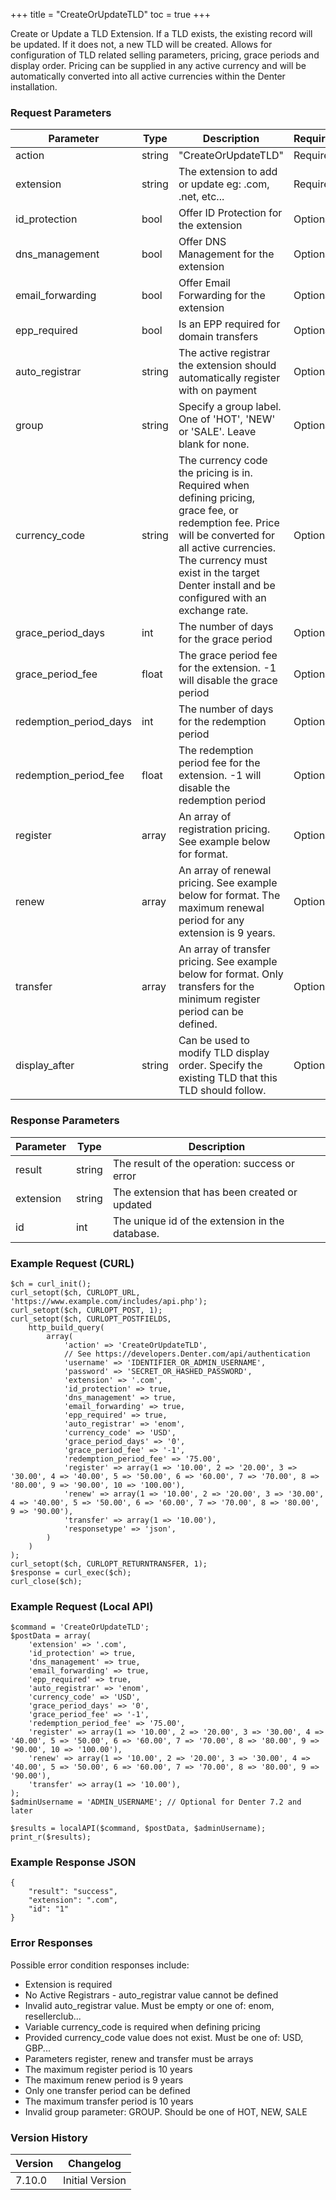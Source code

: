 +++
title = "CreateOrUpdateTLD"
toc = true
+++

Create or Update a TLD Extension. If a TLD exists, the existing record will be updated. If it does not, a new TLD will be created. Allows for configuration of TLD related selling parameters, pricing, grace periods and display order. Pricing can be supplied in any active currency and will be automatically converted into all active currencies within the Denter installation.

### Request Parameters

| Parameter | Type | Description | Required |
| --------- | ---- | ----------- | -------- |
| action | string | "CreateOrUpdateTLD" | Required |
| extension | string | The extension to add or update eg: .com, .net, etc... | Required |
| id_protection | bool | Offer ID Protection for the extension | Optional |
| dns_management | bool | Offer DNS Management for the extension | Optional |
| email_forwarding | bool | Offer Email Forwarding for the extension | Optional |
| epp_required | bool | Is an EPP required for domain transfers | Optional |
| auto_registrar | string | The active registrar the extension should automatically register with on payment | Optional |
| group | string | Specify a group label. One of 'HOT', 'NEW' or 'SALE'. Leave blank for none. | Optional |
| currency_code | string | The currency code the pricing is in. Required when defining pricing, grace fee, or redemption fee. Price will be converted for all active currencies. The currency must exist in the target Denter install and be configured with an exchange rate. | Optional |
| grace_period_days | int | The number of days for the grace period | Optional |
| grace_period_fee | float | The grace period fee for the extension. -1 will disable the grace period | Optional |
| redemption_period_days | int | The number of days for the redemption period | Optional |
| redemption_period_fee | float | The redemption period fee for the extension. -1 will disable the redemption period | Optional |
| register | array | An array of registration pricing. See example below for format. | Optional |
| renew | array | An array of renewal pricing. See example below for format. The maximum renewal period for any extension is 9 years. | Optional |
| transfer | array | An array of transfer pricing. See example below for format. Only transfers for the minimum register period can be defined. | Optional |
| display_after | string | Can be used to modify TLD display order. Specify the existing TLD that this TLD should follow. | Optional |

### Response Parameters

| Parameter | Type | Description |
| --------- | ---- | ----------- |
| result | string | The result of the operation: success or error |
| extension | string | The extension that has been created or updated |
| id | int | The unique id of the extension in the database. |


### Example Request (CURL)

```
$ch = curl_init();
curl_setopt($ch, CURLOPT_URL, 'https://www.example.com/includes/api.php');
curl_setopt($ch, CURLOPT_POST, 1);
curl_setopt($ch, CURLOPT_POSTFIELDS,
    http_build_query(
        array(
            'action' => 'CreateOrUpdateTLD',
            // See https://developers.Denter.com/api/authentication
            'username' => 'IDENTIFIER_OR_ADMIN_USERNAME',
            'password' => 'SECRET_OR_HASHED_PASSWORD',
            'extension' => '.com',
            'id_protection' => true,
            'dns_management' => true,
            'email_forwarding' => true,
            'epp_required' => true,
            'auto_registrar' => 'enom',
            'currency_code' => 'USD',
            'grace_period_days' => '0',
            'grace_period_fee' => '-1',
            'redemption_period_fee' => '75.00',
            'register' => array(1 => '10.00', 2 => '20.00', 3 => '30.00', 4 => '40.00', 5 => '50.00', 6 => '60.00', 7 => '70.00', 8 => '80.00', 9 => '90.00', 10 => '100.00'),
            'renew' => array(1 => '10.00', 2 => '20.00', 3 => '30.00', 4 => '40.00', 5 => '50.00', 6 => '60.00', 7 => '70.00', 8 => '80.00', 9 => '90.00'),
            'transfer' => array(1 => '10.00'),
            'responsetype' => 'json',
        )
    )
);
curl_setopt($ch, CURLOPT_RETURNTRANSFER, 1);
$response = curl_exec($ch);
curl_close($ch);
```


### Example Request (Local API)

```
$command = 'CreateOrUpdateTLD';
$postData = array(
    'extension' => '.com',
    'id_protection' => true,
    'dns_management' => true,
    'email_forwarding' => true,
    'epp_required' => true,
    'auto_registrar' => 'enom',
    'currency_code' => 'USD',
    'grace_period_days' => '0',
    'grace_period_fee' => '-1',
    'redemption_period_fee' => '75.00',
    'register' => array(1 => '10.00', 2 => '20.00', 3 => '30.00', 4 => '40.00', 5 => '50.00', 6 => '60.00', 7 => '70.00', 8 => '80.00', 9 => '90.00', 10 => '100.00'),
    'renew' => array(1 => '10.00', 2 => '20.00', 3 => '30.00', 4 => '40.00', 5 => '50.00', 6 => '60.00', 7 => '70.00', 8 => '80.00', 9 => '90.00'),
    'transfer' => array(1 => '10.00'),
);
$adminUsername = 'ADMIN_USERNAME'; // Optional for Denter 7.2 and later

$results = localAPI($command, $postData, $adminUsername);
print_r($results);
```


### Example Response JSON

```
{
    "result": "success",
    "extension": ".com",
    "id": "1"
}
```


### Error Responses

Possible error condition responses include:

* Extension is required
* No Active Registrars - auto_registrar value cannot be defined
* Invalid auto_registrar value. Must be empty or one of: enom, resellerclub...
* Variable currency_code is required when defining pricing
* Provided currency_code value does not exist. Must be one of: USD, GBP...
* Parameters register, renew and transfer must be arrays
* The maximum register period is 10 years
* The maximum renew period is 9 years
* Only one transfer period can be defined
* The maximum transfer period is 10 years
* Invalid group parameter: GROUP. Should be one of HOT, NEW, SALE


### Version History

| Version | Changelog |
| ------- | --------- |
| 7.10.0 | Initial Version |
